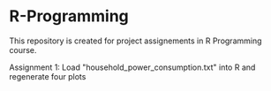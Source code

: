 R-Programming
=============
This repository is created for project assignements in R Programming course.

Assignment 1:
  Load "household_power_consumption.txt" into R and regenerate four plots
